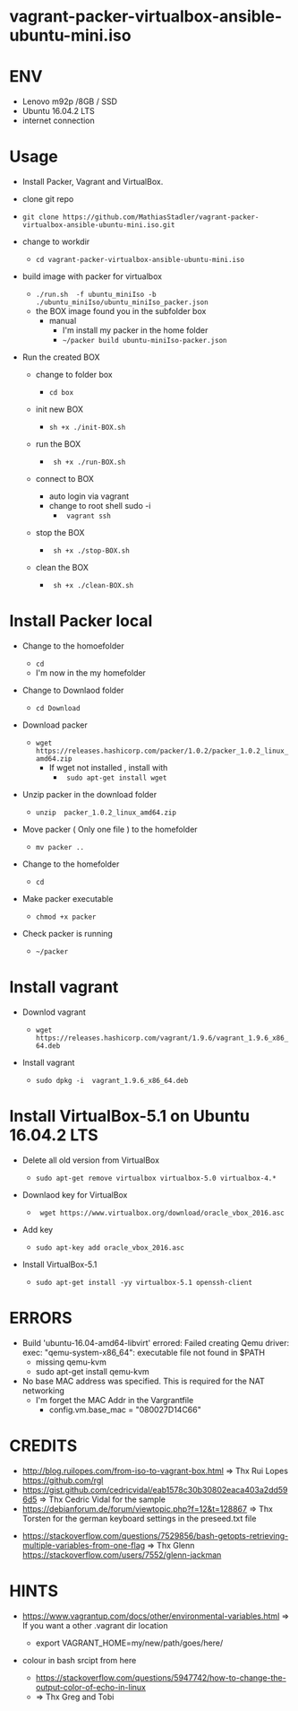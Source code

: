 # vagrant-packer-virtualbox-ansible-ubuntu-mini.iso


# ENV
- Lenovo m92p /8GB / SSD
- Ubuntu 16.04.2 LTS
- internet connection

# Usage
- Install Packer, Vagrant and VirtualBox.

* clone git repo
* ```git clone https://github.com/MathiasStadler/vagrant-packer-virtualbox-ansible-ubuntu-mini.iso.git```

* change to workdir
    * ``` cd vagrant-packer-virtualbox-ansible-ubuntu-mini.iso ```

* build image with packer for virtualbox
    * ```./run.sh  -f ubuntu_miniIso -b ./ubuntu_miniIso/ubuntu_miniIso_packer.json```
    * the BOX image found you in the subfolder box
        * manual
            * I'm install my packer in the home folder
            * ```~/packer build ubuntu-miniIso-packer.json```

* Run the created BOX

    * change to folder box
        * ```cd box ```

    * init new BOX
        * ```sh +x ./init-BOX.sh```

    * run the BOX
        * ``` sh +x ./run-BOX.sh```

    * connect to BOX
        * auto login via vagrant
        * change to root shell  sudo -i  
            * ``` vagrant ssh```

    * stop the BOX
        * ``` sh +x ./stop-BOX.sh```

    * clean the BOX
        * ``` sh +x ./clean-BOX.sh```        





# Install Packer local
* Change to the homoefolder
    * ```cd```
    * I'm now in the my homefolder

* Change to Downlaod folder    
    * ``cd Download`` 
* Download packer 
    * ```wget https://releases.hashicorp.com/packer/1.0.2/packer_1.0.2_linux_amd64.zip```
        * If wget not installed , install with 
            * ``` sudo apt-get install wget```
* Unzip packer in the download folder
    * ```unzip  packer_1.0.2_linux_amd64.zip```

* Move packer ( Only one file ) to the homefolder
    * ```mv packer ..```
* Change to the homefolder
    * ```cd```
* Make packer executable
    * ```chmod +x packer```
* Check packer is running
    * ```~/packer```


# Install vagrant   

* Downlod vagrant
    * ```wget https://releases.hashicorp.com/vagrant/1.9.6/vagrant_1.9.6_x86_64.deb```

* Install vagrant
    * ```sudo dpkg -i  vagrant_1.9.6_x86_64.deb```

# Install VirtualBox-5.1 on Ubuntu 16.04.2 LTS
* Delete all old version from VirtualBox
    * ```sudo apt-get remove virtualbox virtualbox-5.0 virtualbox-4.*```
* Downlaod key for VirtualBox 
    * ``` wget https://www.virtualbox.org/download/oracle_vbox_2016.asc```
* Add key 
    * ```sudo apt-key add oracle_vbox_2016.asc```
    
* Install VirtualBox-5.1
    * ```sudo apt-get install -yy virtualbox-5.1 openssh-client```         

# ERRORS
 - Build 'ubuntu-16.04-amd64-libvirt' errored: Failed creating Qemu driver: exec: "qemu-system-x86_64": executable file not found in $PATH
    * missing qemu-kvm
    * sudo apt-get install qemu-kvm
- No base MAC address was specified. This is required for the NAT networking
    * I'm forget the MAC Addr in the Vargrantfile
        * config.vm.base_mac = "080027D14C66"


# CREDITS
- http://blog.ruilopes.com/from-iso-to-vagrant-box.html => Thx Rui Lopes <https://github.com/rgl>
- https://gist.github.com/cedricvidal/eab1578c30b30802eaca403a2dd596d5 => Thx Cedric Vidal for the sample
- https://debianforum.de/forum/viewtopic.php?f=12&t=128867 => Thx Torsten for the german keyboard settings in the preseed.txt file
* https://stackoverflow.com/questions/7529856/bash-getopts-retrieving-multiple-variables-from-one-flag => Thx Glenn <https://stackoverflow.com/users/7552/glenn-jackman>

# HINTS
- https://www.vagrantup.com/docs/other/environmental-variables.html => If you want a other .vagrant dir location
    * export VAGRANT_HOME=my/new/path/goes/here/  

- colour in bash srcipt  from here
    * https://stackoverflow.com/questions/5947742/how-to-change-the-output-color-of-echo-in-linux
    * => Thx Greg and Tobi